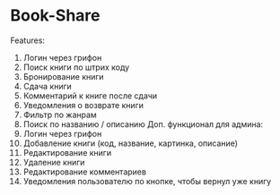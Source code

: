 # Book-Share
Features:
1. Логин через грифон
2. Поиск книги по штрих коду
3. Бронирование книги
4. Сдача книги
5. Комментарий к книге после сдачи
6. Уведомления о возврате книги
7. Фильтр по жанрам
8. Поиск по названию / описанию
Доп. функционал для админа:
1. Логин через грифон
2. Добавление книги (код, название, картинка, описание)
3. Редактирование книги
4. Удаление книги
5. Редактирование комментариев
6. Уведомления пользователю по кнопке, чтобы вернул уже книгу
